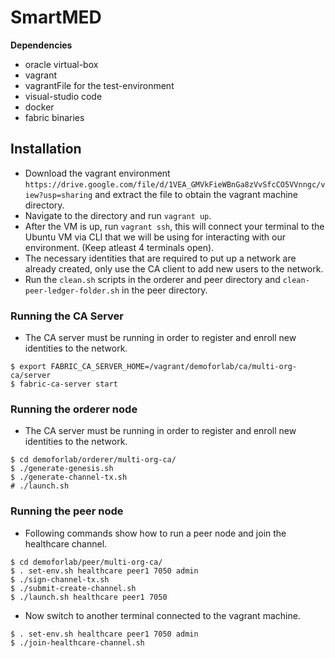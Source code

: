 # SmartMED

**Dependencies**
- oracle virtual-box 
- vagrant
- vagrantFile for the test-environment
- visual-studio code
- docker
- fabric binaries


## Installation

- Download the vagrant environment `https://drive.google.com/file/d/1VEA_GMVkFieWBnGa8zVvSfcCO5VVnngc/view?usp=sharing` and extract the file to obtain the vagrant
  machine directory.
- Navigate to the directory and run `vagrant up`.
- After the VM is up, run `vagrant ssh`, this will connect your terminal to the Ubuntu VM via CLI that we will be using for 
  interacting with our environment. (Keep atleast 4 terminals open).
- The necessary identities that are required to put up a network are already created, only use the CA client to add new users to the network.
- Run the `clean.sh` scripts in the orderer and peer directory and `clean-peer-ledger-folder.sh` in the peer directory.

### Running the CA Server

- The CA server must be running in order to register and enroll new identities to the network.
```shell
$ export FABRIC_CA_SERVER_HOME=/vagrant/demoforlab/ca/multi-org-ca/server
$ fabric-ca-server start
```

### Running the orderer node

- The CA server must be running in order to register and enroll new identities to the network.
```shell
$ cd demoforlab/orderer/multi-org-ca/
$ ./generate-genesis.sh
$ ./generate-channel-tx.sh
# ./launch.sh
```
### Running the peer node

- Following commands show how to run a peer node and join the healthcare channel.
```shell
$ cd demoforlab/peer/multi-org-ca/
$ . set-env.sh healthcare peer1 7050 admin
$ ./sign-channel-tx.sh
$ ./submit-create-channel.sh
$ ./launch.sh healthcare peer1 7050 
```
- Now switch to another terminal connected to the vagrant machine.
```shell
$ . set-env.sh healthcare peer1 7050 admin
$ ./join-healthcare-channel.sh
```

